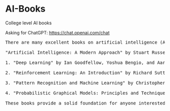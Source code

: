 # AI-Books
College level AI books

Asking for ChatGPT: https://chat.openai.com/chat

<pre>
There are many excellent books on artificial intelligence (AI) at the college level, but here are some highly recommended ones:

"Artificial Intelligence: A Modern Approach" by Stuart Russell and Peter Norvig - This is a classic textbook on AI that covers a wide range of topics, including problem-solving, knowledge representation, natural language processing, machine learning, and robotics.

1. "Deep Learning" by Ian Goodfellow, Yoshua Bengio, and Aaron Courville - This is a comprehensive guide to deep learning, one of the most important subfields of AI. It covers the theory and practical applications of neural networks, convolutional networks, recurrent networks, and generative models.

2. "Reinforcement Learning: An Introduction" by Richard Sutton and Andrew Barto - This book is a great introduction to reinforcement learning, a subfield of AI that focuses on how machines can learn to make decisions based on feedback from their environment. It covers the basic concepts, algorithms, and applications of reinforcement learning.

3. "Pattern Recognition and Machine Learning" by Christopher Bishop - This is a comprehensive guide to machine learning that covers a wide range of topics, including classification, regression, clustering, and neural networks. It also includes practical examples and exercises to help readers apply the concepts.

4. "Probabilistic Graphical Models: Principles and Techniques" by Daphne Koller and Nir Friedman - This book is a great resource for learning about graphical models, which are a powerful tool for modeling complex systems. It covers the theory and algorithms for probabilistic graphical models, as well as practical applications in fields such as computer vision, natural language processing, and bioinformatics.

These books provide a solid foundation for anyone interested in learning about AI at the college level.
</pre>

